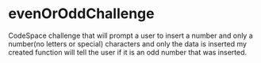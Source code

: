 # evenOrOddChallenge
CodeSpace challenge that will prompt a user to insert a number and only a number(no letters or special) characters and only the data is inserted my created function will tell the user if it is an odd number that was inserted.

